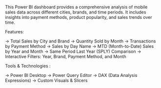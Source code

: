 This Power BI dashboard provides a comprehensive analysis of mobile sales data across different cities, brands, and time periods. It includes insights into payment methods, product popularity, and sales trends over time.

Features: 

-> Total Sales by City and Brand
-> Quantity Sold by Month
-> Transactions by Payment Method
-> Sales by Day Name
-> MTD (Month-to-Date) Sales by Year and Month
-> Same Period Last Year (SPLY) Comparison
-> Interactive Filters: Year, Brand, Payment Method, and Month

Tools & Technologies :

-> Power BI Desktop
-> Power Query Editor
-> DAX (Data Analysis Expressions)
-> Custom Visuals & Slicers
